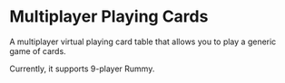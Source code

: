 # Multiplayer Playing Cards

A multiplayer virtual playing card table that allows you to play a generic game of cards.

Currently, it supports 9-player Rummy.